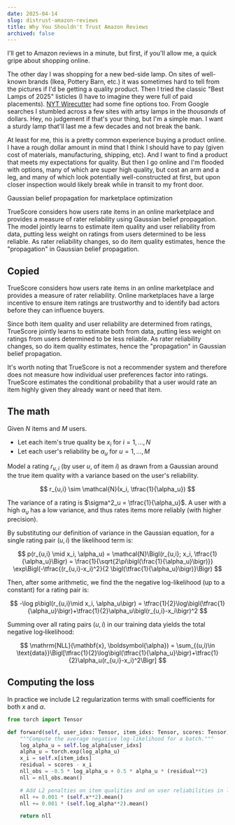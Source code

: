 ```yaml
---
date: 2025-04-14
slug: distrust-amazon-reviews
title: Why You Shouldn't Trust Amazon Reviews
archived: false
---
```


I'll get to Amazon reviews in a minute, but first, if you'll allow me, a quick gripe about shopping online.

The other day I was shopping for a new bed-side lamp. On sites of well-known brands (Ikea, Pottery Barn, etc.) it was sometimes hard to tell from the pictures if I'd be getting a quality product. Then I tried the classic "Best Lamps of 2025" listicles (I have to imagine they were full of paid placements). [NYT Wirecutter](https://www.nytimes.com/wirecutter) had some fine options too. From Google searches I stumbled across a few sites with artsy lamps in the <i>thousands</i> of dollars. Hey, no judgement if that's your thing, but I'm a simple man. I want a sturdy lamp that'll last me a few decades and not break the bank.

At least for me, this is a pretty common experience buying a product online. I have a rough dollar amount in mind that I think I should have to pay (given cost of materials, manufacturing, shipping, etc). And I want to find a product that meets my expectations for quality. But then I go online and I'm flooded with options, many of which are super high quality, but cost an arm and a leg, and many of which look potentially well-constructed at first, but upon closer inspection would likely break while in transit to my front door.

Gaussian belief propagation for marketplace optimization

TrueScore considers how users rate items in an online marketplace and provides a measure of rater reliability using Gaussian belief propagation. The model jointly learns to estimate item quality and user reliability from data, putting less weight on ratings from users determined to be less reliable. As rater reliability changes, so do item quality estimates, hence the "propagation" in Gaussian belief propagation.

<!-- TODO: Add an animation of Gaussian distributions and message passing between them -->

## Copied

TrueScore considers how users rate items in an online marketplace and provides a measure of rater reliability. Online marketplaces have a large incentive to ensure item ratings are trustworthy and to identify bad actors before they can influence buyers.

Since both item quality and user reliability are determined from ratings, TrueScore jointly learns to estimate both from data, putting less weight on ratings from users determined to be less reliable. As rater reliability changes, so do item quality estimates, hence the "propagation" in Gaussian belief propagation.

It's worth noting that TrueScore is not a recommender system and therefore does not measure how individual user preferences factor into ratings. TrueScore estimates the conditional probability that a user would rate an item highly given they already want or need that item.

## The math

Given $N$ items and $M$ users.

- Let each item's true quality be $x_i$ for $i = 1,\dots, N$
- Let each user's reliability be $\alpha_u$ for $u = 1,\dots, M$

Model a rating $r_{u,i}$ (by user $u$, of item $i$) as drawn from a Gaussian around the true item quality with a variance based on the user's reliability.

$$
r_{u,i} \sim \mathcal{N}(x_i, \tfrac{1}{\alpha_u})
$$

The variance of a rating is $\sigma^2_u = \tfrac{1}{\alpha_u}$. A user with a high $\alpha_u$ has a low variance, and thus rates items more reliably (with higher precision).

By substituting our definition of variance in the Gaussian equation, for a single rating pair $(u,i)$ the likelihood term is:

$$
p(r_{u,i} \mid x_i, \alpha_u) = \mathcal{N}\Bigl(r_{u,i}; x_i, \tfrac{1}{\alpha_u}\Bigr) = \frac{1}{\sqrt{2\pi\bigl(\frac{1}{\alpha_u}\bigr)}} \exp\Bigl(-\tfrac{(r_{u,i}-x_i)^2}{2 \bigl(\tfrac{1}{\alpha_u}\bigr)}\Bigr)
$$

Then, after some arithmetic, we find the the negative log-likelihood (up to a constant) for a rating pair is:

$$
-\log p\bigl(r_{u,i}\mid x_i, \alpha_u\bigr) = \tfrac{1}{2}\log\bigl(\tfrac{1}{\alpha_u}\bigr)+\tfrac{1}{2}\alpha_u\bigl(r_{u,i}-x_i\bigr)^2
$$

Summing over all rating pairs $(u,i)$ in our training data yields the total negative log‐likelihood:

$$
\mathrm{NLL}(\mathbf{x}, \boldsymbol{\alpha}) = \sum_{(u,i)\in \text{data}}\Bigl[\tfrac{1}{2}\log\bigl(\tfrac{1}{\alpha_u}\bigr)+\tfrac{1}{2}\alpha_u(r_{u,i}-x_i)^2\Bigr]
$$

## Computing the loss

In practice we include L2 regularization terms with small coefficients for both $x$ and $\alpha$.

```python
from torch import Tensor

def forward(self, user_idxs: Tensor, item_idxs: Tensor, scores: Tensor) -> Tensor:
    """Compute the average negative log-likelihood for a batch."""
    log_alpha_u = self.log_alpha[user_idxs]
    alpha_u = torch.exp(log_alpha_u)
    x_i = self.x[item_idxs]
    residual = scores - x_i
    nll_obs = -0.5 * log_alpha_u + 0.5 * alpha_u * (residual**2)
    nll = nll_obs.mean()

    # Add L2 penalties on item qualities and on user reliabilities in log-space
    nll += 0.001 * (self.x**2).mean()
    nll += 0.001 * (self.log_alpha**2).mean()

    return nll
```
